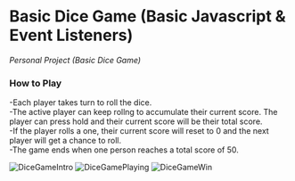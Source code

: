 # Basic Dice Game (Basic Javascript & Event Listeners)
<i>Personal Project (Basic Dice Game)</i>
<h3>How to Play</h3>
-Each player takes turn to roll the dice.
<br>
-The active player can keep rollng to accumulate their current score. The player can press hold and their current score will be their total score.
<br>
-If the player rolls a one, their current score will reset to 0 and the next player will get a chance to roll.
<br>
-The game ends when one person reaches a total score of 50. 

![DiceGameIntro](https://user-images.githubusercontent.com/106459977/195223929-b8b9a988-af0b-41a0-ab64-626ddec68e16.PNG)
![DiceGamePlaying](https://user-images.githubusercontent.com/106459977/195223938-3e2e1d68-2aad-4aac-b41d-db8b09a3c0e9.PNG)
![DiceGameWin](https://user-images.githubusercontent.com/106459977/195223946-411040fe-2c45-496f-a4f8-f426c2a7638d.PNG)
